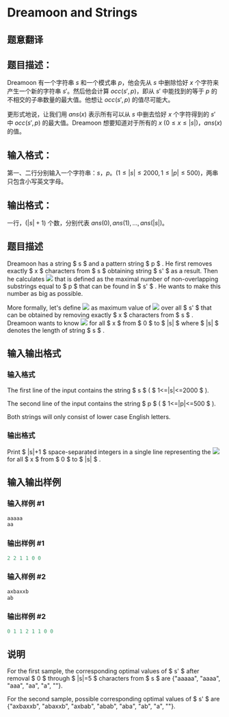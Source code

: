 # Dreamoon and Strings

## 题意翻译

## 题目描述：

Dreamoon 有一个字符串 $s$ 和一个模式串 $p$，他会先从 $s$ 中删除恰好 $x$ 个字符来产生一个新的字符串 $s'$。然后他会计算 $occ(s',p)$，即从 $s'$ 中能找到的等于 $p$ 的不相交的子串数量的最大值。他想让 $occ(s',p)$ 的值尽可能大。

更形式地说，让我们用 $ans(x)$ 表示所有可以从 $s$ 中删去恰好 $x$ 个字符得到的 $s'$ 中 $occ(s',p)$ 的最大值。Dreamoon 想要知道对于所有的 $x$ $(0 \leq x \leq |s|)$，$ans(x)$ 的值。

## 输入格式：

第一、二行分别输入一个字符串：$s$，$p$。$(1 \leq |s| \leq 2000,1 \leq |p| \leq 500)$，两串只包含小写英文字母。

## 输出格式：

一行，$(|s|+1)$ 个数，分别代表 $ans(0),ans(1),\dots,ans(|s|)$。

## 题目描述

Dreamoon has a string $ s $ and a pattern string $ p $ . He first removes exactly $ x $ characters from $ s $ obtaining string $ s' $ as a result. Then he calculates ![](https://cdn.luogu.com.cn/upload/vjudge_pic/CF476E/81b6d86ab2cb04034a026215b06d672e2f595edc.png) that is defined as the maximal number of non-overlapping substrings equal to $ p $ that can be found in $ s' $ . He wants to make this number as big as possible.

More formally, let's define ![](https://cdn.luogu.com.cn/upload/vjudge_pic/CF476E/b8557967a7876b982ddaa2da51ccccbb228e8594.png) as maximum value of ![](https://cdn.luogu.com.cn/upload/vjudge_pic/CF476E/81b6d86ab2cb04034a026215b06d672e2f595edc.png) over all $ s' $ that can be obtained by removing exactly $ x $ characters from $ s $ . Dreamoon wants to know ![](https://cdn.luogu.com.cn/upload/vjudge_pic/CF476E/b8557967a7876b982ddaa2da51ccccbb228e8594.png) for all $ x $ from $ 0 $ to $ |s| $ where $ |s| $ denotes the length of string $ s $ .

## 输入输出格式

### 输入格式

The first line of the input contains the string $ s $ ( $ 1<=|s|<=2000 $ ).

The second line of the input contains the string $ p $ ( $ 1<=|p|<=500 $ ).

Both strings will only consist of lower case English letters.

### 输出格式

Print $ |s|+1 $ space-separated integers in a single line representing the ![](https://cdn.luogu.com.cn/upload/vjudge_pic/CF476E/b8557967a7876b982ddaa2da51ccccbb228e8594.png) for all $ x $ from $ 0 $ to $ |s| $ .

## 输入输出样例

### 输入样例 #1

```cpp
aaaaa
aa

```
### 输出样例 #1

```cpp
2 2 1 1 0 0

```
### 输入样例 #2

```cpp
axbaxxb
ab

```
### 输出样例 #2

```cpp
0 1 1 2 1 1 0 0

```
## 说明

For the first sample, the corresponding optimal values of $ s' $ after removal $ 0 $ through $ |s|=5 $ characters from $ s $ are {"aaaaa", "aaaa", "aaa", "aa", "a", ""}.

For the second sample, possible corresponding optimal values of $ s' $ are {"axbaxxb", "abaxxb", "axbab", "abab", "aba", "ab", "a", ""}.

